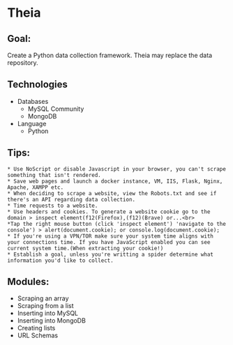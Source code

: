 # Theia
## Goal: 
Create a Python data collection framework. Theia may replace the data repository.
## Technologies
* Databases
    * MySQL Community 
    * MongoDB
* Language
    * Python
## Tips:
    * Use NoScript or disable Javascript in your browser, you can't scrape something that isn't rendered.
    * Save web pages and launch a docker instance, VM, IIS, Flask, Nginx, Apache, XAMPP etc.
    * When deciding to scrape a website, view the Robots.txt and see if there's an API regarding data collection.
    * Time requests to a website.
    * Use headers and cookies. To generate a website cookie go to the domain > inspect element(f12(Firefox),(f12)(Brave) or...<br>
    *Tap the right mouse button (click 'inspect element') 'navigate to the console') > alert(document.cookie); or console.log(document.cookie);
    * If you're using a VPN/TOR make sure your system time aligns with your connections time. If you have JavaScript enabled you can see current system time.(When extracting your cookie!)
    * Establish a goal, unless you're writting a spider determine what information you'd like to collect.  
## Modules:
* Scraping an array
* Scraping from a list
* Inserting into MySQL
* Inserting into MongoDB
* Creating lists
* URL Schemas
